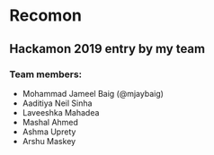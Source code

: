 # Recomon
<h2>Hackamon 2019 entry by my team</h2>
<h3>Team members:</h3>
<ul>
<li>Mohammad Jameel Baig (@mjaybaig)</li>
<li>Aaditiya Neil Sinha</li>
<li>Laveeshka Mahadea</li>
<li>Mashal Ahmed</li>
<li>Ashma Uprety</li>
<li>Arshu Maskey</li>
</ul>
